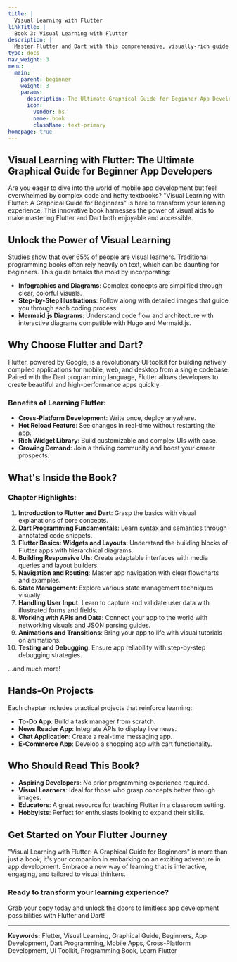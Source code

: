 ```yaml
---
title: |
  Visual Learning with Flutter
linkTitle: |
  Book 3: Visual Learning with Flutter
description: |
  Master Flutter and Dart with this comprehensive, visually-rich guide designed for aspiring developers.
type: docs
nav_weight: 3
menu:
  main:
    parent: beginner
    weight: 3
    params:
      description: The Ultimate Graphical Guide for Beginner App Developers
      icon:
        vendor: bs
        name: book
        className: text-primary
homepage: true
---
```


## Visual Learning with Flutter: The Ultimate Graphical Guide for Beginner App Developers

Are you eager to dive into the world of mobile app development but feel overwhelmed by complex code and hefty textbooks? "Visual Learning with Flutter: A Graphical Guide for Beginners" is here to transform your learning experience. This innovative book harnesses the power of visual aids to make mastering Flutter and Dart both enjoyable and accessible.

## Unlock the Power of Visual Learning

Studies show that over 65% of people are visual learners. Traditional programming books often rely heavily on text, which can be daunting for beginners. This guide breaks the mold by incorporating:

- **Infographics and Diagrams**: Complex concepts are simplified through clear, colorful visuals.
- **Step-by-Step Illustrations**: Follow along with detailed images that guide you through each coding process.
- **Mermaid.js Diagrams**: Understand code flow and architecture with interactive diagrams compatible with Hugo and Mermaid.js.

## Why Choose Flutter and Dart?

Flutter, powered by Google, is a revolutionary UI toolkit for building natively compiled applications for mobile, web, and desktop from a single codebase. Paired with the Dart programming language, Flutter allows developers to create beautiful and high-performance apps quickly.

### Benefits of Learning Flutter:

- **Cross-Platform Development**: Write once, deploy anywhere.
- **Hot Reload Feature**: See changes in real-time without restarting the app.
- **Rich Widget Library**: Build customizable and complex UIs with ease.
- **Growing Demand**: Join a thriving community and boost your career prospects.

## What's Inside the Book?

### **Chapter Highlights:**

1. **Introduction to Flutter and Dart**: Grasp the basics with visual explanations of core concepts.
2. **Dart Programming Fundamentals**: Learn syntax and semantics through annotated code snippets.
3. **Flutter Basics: Widgets and Layouts**: Understand the building blocks of Flutter apps with hierarchical diagrams.
4. **Building Responsive UIs**: Create adaptable interfaces with media queries and layout builders.
5. **Navigation and Routing**: Master app navigation with clear flowcharts and examples.
6. **State Management**: Explore various state management techniques visually.
7. **Handling User Input**: Learn to capture and validate user data with illustrated forms and fields.
8. **Working with APIs and Data**: Connect your app to the world with networking visuals and JSON parsing guides.
9. **Animations and Transitions**: Bring your app to life with visual tutorials on animations.
10. **Testing and Debugging**: Ensure app reliability with step-by-step debugging strategies.

...and much more!

## Hands-On Projects

Each chapter includes practical projects that reinforce learning:

- **To-Do App**: Build a task manager from scratch.
- **News Reader App**: Integrate APIs to display live news.
- **Chat Application**: Create a real-time messaging app.
- **E-Commerce App**: Develop a shopping app with cart functionality.

## Who Should Read This Book?

- **Aspiring Developers**: No prior programming experience required.
- **Visual Learners**: Ideal for those who grasp concepts better through images.
- **Educators**: A great resource for teaching Flutter in a classroom setting.
- **Hobbyists**: Perfect for enthusiasts looking to expand their skills.

## Get Started on Your Flutter Journey

"Visual Learning with Flutter: A Graphical Guide for Beginners" is more than just a book; it's your companion in embarking on an exciting adventure in app development. Embrace a new way of learning that is interactive, engaging, and tailored to visual thinkers.

### Ready to transform your learning experience?

Grab your copy today and unlock the doors to limitless app development possibilities with Flutter and Dart!

---

**Keywords:** Flutter, Visual Learning, Graphical Guide, Beginners, App Development, Dart Programming, Mobile Apps, Cross-Platform Development, UI Toolkit, Programming Book, Learn Flutter